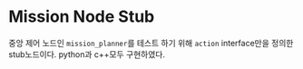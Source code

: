 # Mission Node Stub
중앙 제어 노드인 `mission_planner`를 테스트 하기 위해 `action` interface만을 정의한 stub노드이다.
python과 c++모두 구현하였다.